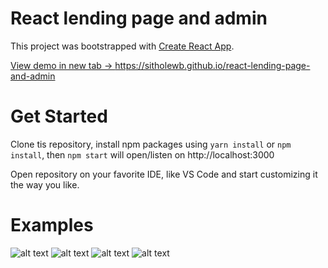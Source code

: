 # React lending page and admin

This project was bootstrapped with [Create React App](https://github.com/facebook/create-react-app).

<a href="https://sitholewb.github.io/react-lending-page-and-admin" target="_blank">View demo in new tab -> https://sitholewb.github.io/react-lending-page-and-admin</a>

# Get Started

Clone tis repository, install npm packages using `yarn install` or `npm install`, then `npm start` will open/listen on http://localhost:3000

Open repository on your favorite IDE, like VS Code and start customizing it the way you like.

# Examples

<img src="https://github.com/SitholeWB/react-lending-page-and-admin/blob/main/src/assets/img/landing.jpg?raw=true" alt="alt text" title="lending page" />
<img src="https://github.com/SitholeWB/react-lending-page-and-admin/blob/main/src/assets/img/login.jpg?raw=true" alt="alt text" title="lending page" />
<img src="https://github.com/SitholeWB/react-lending-page-and-admin/blob/main/src/assets/img/register.jpg?raw=true" alt="alt text" title="lending page" />
<img src="https://github.com/SitholeWB/react-lending-page-and-admin/blob/main/src/assets/img/admin.jpg?raw=true" alt="alt text" title="lending page" />
